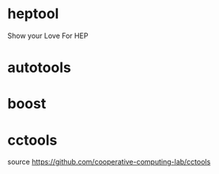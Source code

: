 # heptool
Show your Love For HEP
# autotools 
# boost 
# cctools 
source https://github.com/cooperative-computing-lab/cctools
